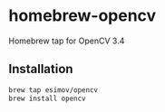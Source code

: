 # homebrew-opencv
Homebrew tap for OpenCV 3.4

## Installation

```bash
brew tap esimov/opencv
brew install opencv
```
